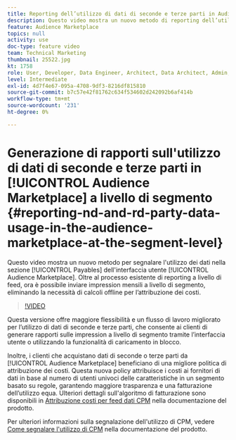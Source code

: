 ```yaml
---
title: Reporting dell’utilizzo di dati di seconde e terze parti in Audience Marketplace a livello di segmento
description: Questo video mostra un nuovo metodo di reporting dell’utilizzo dei dati nella sezione Payables dell’interfaccia utente di Audience Marketplace. Oltre al processo esistente di reporting a livello di feed, ora è possibile inviare impression mensili a livello di segmento, eliminando la necessità di calcoli offline per l’attribuzione dei costi.
feature: Audience Marketplace
topics: null
activity: use
doc-type: feature video
team: Technical Marketing
thumbnail: 25522.jpg
kt: 1758
role: User, Developer, Data Engineer, Architect, Data Architect, Admin, Leader
level: Intermediate
exl-id: 4d7f4e67-095a-4708-9df3-8216df815810
source-git-commit: b7c57e42f81762c634f534602d242092b6af414b
workflow-type: tm+mt
source-wordcount: '231'
ht-degree: 0%

---
```


# Generazione di rapporti sull&#39;utilizzo di dati di seconde e terze parti in [!UICONTROL Audience Marketplace] a livello di segmento {#reporting-nd-and-rd-party-data-usage-in-the-audience-marketplace-at-the-segment-level}

Questo video mostra un nuovo metodo per segnalare l&#39;utilizzo dei dati nella sezione [!UICONTROL Payables] dell&#39;interfaccia utente [!UICONTROL Audience Marketplace]. Oltre al processo esistente di reporting a livello di feed, ora è possibile inviare impression mensili a livello di segmento, eliminando la necessità di calcoli offline per l’attribuzione dei costi.

>[!VIDEO](https://video.tv.adobe.com/v/25522/?quality=12)

Questa versione offre maggiore flessibilità e un flusso di lavoro migliorato per l’utilizzo di dati di seconde e terze parti, che consente ai clienti di generare rapporti sulle impression a livello di segmento tramite l’interfaccia utente o utilizzando la funzionalità di caricamento in blocco.

Inoltre, i clienti che acquistano dati di seconde o terze parti da [!UICONTROL Audience Marketplace] beneficiano di una migliore politica di attribuzione dei costi. Questa nuova policy attribuisce i costi ai fornitori di dati in base al numero di utenti univoci delle caratteristiche in un segmento basato su regole, garantendo maggiore trasparenza e una fatturazione dell’utilizzo equa. Ulteriori dettagli sull&#39;algoritmo di fatturazione sono disponibili in [Attribuzione costi per feed dati CPM](https://experiencecloud.adobe.com/resources/help/it_IT/aam/marketplace_cpm_billing.html) nella documentazione del prodotto.

Per ulteriori informazioni sulla segnalazione dell&#39;utilizzo di CPM, vedere [Come segnalare l&#39;utilizzo di CPM](https://experiencecloud.adobe.com/resources/help/it_IT/aam/t_marketplace_report_cpm_usage.html) nella documentazione del prodotto.
